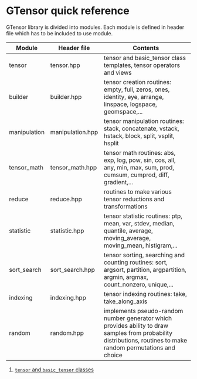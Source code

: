 # GTensor quick reference

GTensor library is divided into modules.
Each module is defined in header file which has to be included to use module.

| Module       | Header file      | Contents                                                                                                                                                          |
|--------------|------------------|-------------------------------------------------------------------------------------------------------------------------------------------------------------------|
| tensor       | tensor.hpp       | tensor and basic_tensor class templates, tensor operators and views                                                                                               |
| builder      | builder.hpp      | tensor creation routines: empty, full, zeros, ones, identity, eye,  arrange, linspace, logspace, geomspace,...                                                    |
| manipulation | manipulation.hpp | tensor manipulation routines: stack, concatenate, vstack, hstack, block, split, vsplit, hsplit                                                                    |
| tensor_math  | tensor_math.hpp  | tensor math routines: abs, exp, log, pow, sin, cos, all, any, min, max, sum, prod, cumsum, cumprod, diff, gradient,...                                            |
| reduce       | reduce.hpp       | routines to make various tensor reductions and transformations                                                                                                    |
| statistic    | statistic.hpp    | tensor statistic routines: ptp, mean, var, stdev, median, quantile, average, moving_average, moving_mean, histigram,...                                           |
| sort_search  | sort_search.hpp  | tensor sorting, searching and counting routines: sort, argsort, partition, argpartition, argmin, argmax, count_nonzero, unique,...                                |
| indexing     | indexing.hpp     | tensor indexing routines: take, take_along_axis                                                                                                                   |
| random       | random.hpp       | implements pseudo-random number generator which provides ability to draw samples from probability distributions, routines to make random permutations and choice  |


1. [`tensor` and `basic_tensor` classes](/docs/tensor_basic_tensor_quick_reference.md)